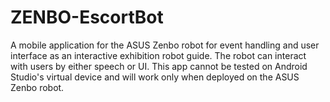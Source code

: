 # ZENBO-EscortBot
A mobile application for the ASUS Zenbo robot for event handling and user interface as an interactive exhibition robot guide. 
The robot can interact with users by either speech or UI. This app cannot be tested on Android Studio's virtual device and will 
work only when deployed on the ASUS Zenbo robot.
